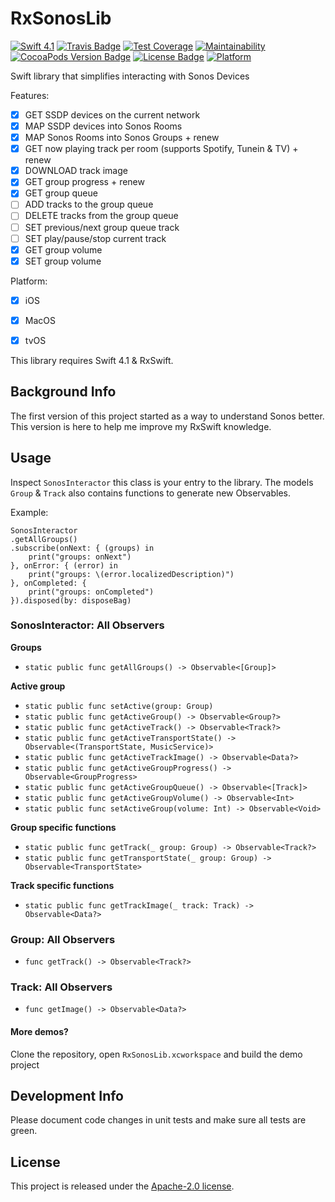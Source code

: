 # RxSonosLib
[![Swift 4.1](https://img.shields.io/badge/swift-4.1-orange.svg?style=flat)](https://swift.org)
[![Travis Badge](https://api.travis-ci.org/stefanrenne/RxSonosLib.svg?branch=master)](https://travis-ci.org/stefanrenne/RxSonosLib)
[![Test Coverage](https://api.codeclimate.com/v1/badges/445e34c7de447fb011ec/test_coverage)](https://codeclimate.com/github/stefanrenne/RxSonosLib/test_coverage)
[![Maintainability](https://api.codeclimate.com/v1/badges/445e34c7de447fb011ec/maintainability)](https://codeclimate.com/github/stefanrenne/RxSonosLib/maintainability)
[![CocoaPods Version Badge](https://img.shields.io/cocoapods/v/RxSonosLib.svg)](https://cocoapods.org/pods/RxSonosLib)
[![License Badge](https://img.shields.io/cocoapods/l/RxSonosLib.svg)](LICENSE)
[![Platform](https://img.shields.io/cocoapods/p/RxSonosLib.svg?style=flat)](http://cocoapods.org/pods/RxSonosLib)


Swift library that simplifies interacting with Sonos Devices

Features:

- [x] GET SSDP devices on the current network
- [x] MAP SSDP devices into Sonos Rooms
- [x] MAP Sonos Rooms into Sonos Groups + renew
- [x] GET now playing track per room (supports Spotify, Tunein & TV) + renew
- [x] DOWNLOAD track image
- [x] GET group progress + renew
- [x] GET group queue
- [ ] ADD tracks to the group queue
- [ ] DELETE tracks from the group queue
- [ ] SET previous/next group queue track
- [ ] SET play/pause/stop current track
- [x] GET group volume
- [x] SET group volume

Platform:

- [x] iOS
- [x] MacOS
- [x] tvOS


This library requires Swift 4.1 & RxSwift.

## Background Info
The first version of this project started as a way to understand Sonos better. This version is here to help me improve my RxSwift knowledge.

## Usage

Inspect `SonosInteractor` this class is your entry to the library.
The models `Group` & `Track` also contains functions to generate new Observables.

Example:

```
SonosInteractor
.getAllGroups()
.subscribe(onNext: { (groups) in
	print("groups: onNext")
}, onError: { (error) in
	print("groups: \(error.localizedDescription)")
}, onCompleted: {
	print("groups: onCompleted")
}).disposed(by: disposeBag)
```

### SonosInteractor: All Observers

**Groups**

- `static public func getAllGroups() -> Observable<[Group]>`

**Active group**

- `static public func setActive(group: Group)`
- `static public func getActiveGroup() -> Observable<Group?> `
- `static public func getActiveTrack() -> Observable<Track?>`
- `static public func getActiveTransportState() -> Observable<(TransportState, MusicService)>`  
- `static public func getActiveTrackImage() -> Observable<Data?>`  
- `static public func getActiveGroupProgress() -> Observable<GroupProgress>`  
- `static public func getActiveGroupQueue() -> Observable<[Track]>`      
- `static public func getActiveGroupVolume() -> Observable<Int>`  
- `static public func setActiveGroup(volume: Int) -> Observable<Void>`

**Group specific functions**

- `static public func getTrack(_ group: Group) -> Observable<Track?>`
- `static public func getTransportState(_ group: Group) -> Observable<TransportState>`

**Track specific functions**

- `static public func getTrackImage(_ track: Track) -> Observable<Data?>`

### Group: All Observers

- `func getTrack() -> Observable<Track?>`

### Track: All Observers

- `func getImage() -> Observable<Data?>`
    
#### More demos?

Clone the repository, open `RxSonosLib.xcworkspace` and build the demo project

## Development Info
Please document code changes in unit tests and make sure all tests are green.

## License
This project is released under the [Apache-2.0 license](LICENSE.txt).
